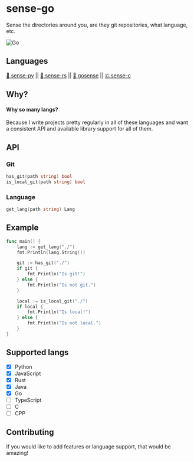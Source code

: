 # sense-go
Sense the directories around you, are they git repositories, what language, etc.

![Go](https://img.shields.io/github/workflow/status/jakeroggenbuck/sense-go/Go?style=for-the-badge)

## Languages
[ :snake: sense-py](https://github.com/JakeRoggenbuck/sense-py) || [:crab: sense-rs](https://github.com/JakeRoggenbuck/sense-rs) || 
[:hamster: gosense](https://github.com/JakeRoggenbuck/gosense) || [🇨 sense-c](https://github.com/JakeRoggenbuck/sense-c)

## Why?
#### Why so many langs?
Because I write projects pretty regularly in all of these languages and want a consistent API and available library support for all of them.

## API

### Git

```go
has_git(path string) bool
is_local_git(path string) bool
```

### Language
```go
get_lang(path string) Lang
```

## Example
```go
func main() {
    lang := get_lang("./")
    fmt.Println(lang.String())

    git := has_git("./")
    if git {
        fmt.Println("Is git!")
    } else {
        fmt.Println("Is not git.")
    }

    local := is_local_git("./")
    if local {
        fmt.Println("Is local!")
    } else {
        fmt.Println("Is not local.")
    }
}
```

## Supported langs
- [x] Python
- [x] JavaScript
- [x] Rust
- [x] Java
- [x] Go
- [ ] TypeScript
- [ ] C
- [ ] CPP

## Contributing
If you would like to add features or language support, that would be amazing!

